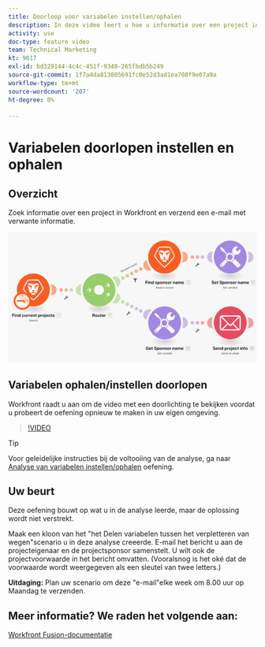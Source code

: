 ```yaml
---
title: Doorloop voor variabelen instellen/ophalen
description: In deze video leert u hoe u informatie over een project in Workfront opzoekt en een e-mail met verwante informatie verzendt in [!DNL Adobe Workfront Fusion].
activity: use
doc-type: feature video
team: Technical Marketing
kt: 9017
exl-id: bd329144-4c4c-451f-9340-265fbdb5b249
source-git-commit: 1f7a4da813805691fc0e52d3ad1ea708f9e07a9a
workflow-type: tm+mt
source-wordcount: '207'
ht-degree: 0%

---
```


# Variabelen doorlopen instellen en ophalen

## Overzicht

Zoek informatie over een project in Workfront en verzend een e-mail met verwante informatie.

![Een afbeelding van het Fusion-scenario](assets/universal-connectors-and-routing-8.png)

## Variabelen ophalen/instellen doorlopen

Workfront raadt u aan om de video met een doorlichting te bekijken voordat u probeert de oefening opnieuw te maken in uw eigen omgeving.

>[!VIDEO](https://video.tv.adobe.com/v/335276/?quality=12)

>[!TIP]
>
>Voor geleidelijke instructies bij de voltooiing van de analyse, ga naar [Analyse van variabelen instellen/ophalen](https://experienceleague.adobe.com/docs/workfront-learn/tutorials-workfront/fusion/exercises/set-get-variables.html?lang=en) oefening.

## Uw beurt

Deze oefening bouwt op wat u in de analyse leerde, maar de oplossing wordt niet verstrekt.

Maak een kloon van het &quot;het Delen variabelen tussen het verpletteren van wegen&quot;scenario u in deze analyse creeerde. E-mail het bericht u aan de projecteigenaar en de projectsponsor samenstelt. U wilt ook de projectvoorwaarde in het bericht omvatten. (Vooralsnog is het oké dat de voorwaarde wordt weergegeven als een sleutel van twee letters.)

**Uitdaging:** Plan uw scenario om deze &quot;e-mail&quot;elke week om 8.00 uur op Maandag te verzenden.

## Meer informatie? We raden het volgende aan:

[Workfront Fusion-documentatie](https://experienceleague.adobe.com/docs/workfront/using/adobe-workfront-fusion/workfront-fusion-2.html?lang=en)

